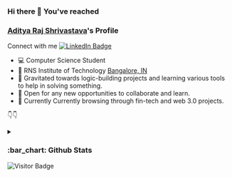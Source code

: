 ### Hi there 👋 You've reached 
### [Aditya Raj Shrivastava](https://shrivastava-aditya.github.io/)'s Profile

Connect with me
[![LinkedIn Badge](https://img.shields.io/badge/LinkedIn-Profile-informational?style=flat&logo=linkedin&logoColor=white&color=0D76A8)](https://www.linkedin.com/in/aditya-raj-shrivastava-391278188//)
- :computer: Computer Science Student
- :round_pushpin: RNS Institute of Technology [Bangalore, IN](https://www.google.com/search?q=Bangalore%2C+IN&oq=Bangalore%2C+IN&aqs=chrome..69i57.10117j0j4&sourceid=chrome&ie=UTF-8#)
- :magnet: Gravitated towards logic-building projects and learning various tools to help in solving something.
- :handshake: Open for any new opportunities to collaborate and learn.
- 🔎 Currently Currently browsing through fin-tech and web 3.0 projects.
<!-- ![Aditya](https://miro.medium.com/fit/c/262/262/1*tzz-qlgZBff5h-OvUjsIsg.jpeg) -->

:point_down::point_down:	

<details><summary><h3> :bar_chart: Github Stats</h3></summary>
<p>

  [![Top Langs](https://github-readme-stats.vercel.app/api/top-langs/?username=Shrivastava-Aditya&layout=compact)](https://github.com/anuraghazra/github-readme-stats&theme=dark)             
![Aditya's GitHub stats](https://github-readme-stats.vercel.app/api?username=Shrivastava-Aditya&show_icons=true&theme=swift)


</p>
</details>
<!-- 
[![Top Langs](https://github-readme-stats.vercel.app/api/top-langs/?username=Shrivastava-Aditya&layout=compact)](https://github.com/anuraghazra/github-readme-stats&theme=dark)             
![Aditya's GitHub stats](https://github-readme-stats.vercel.app/api?username=Shrivastava-Aditya&show_icons=true&theme=swift)
 -->
<!-- ### What to expect here?
  1. Multiple experiment projects.
<!--   2. Fisnished and some unfinished projects on various stacks -->
<img alt="Visitor Badge" src="https://visitor-badges.glitch.me?username=Shrivastava-Aditya&repo=Shrivastava-Aditya.github.io&label=Visits&style=plastic&color=%23FF2048&contentType=svg">
